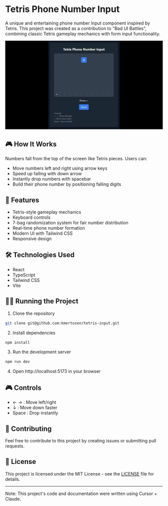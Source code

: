 # Tetris Phone Number Input

A unique and entertaining phone number input component inspired by Tetris. This project was created as a contribution to "Bad UI Battles", combining classic Tetris gameplay mechanics with form input functionality.

![Project Demo GIF](demo.gif)

## 🎮 How It Works

Numbers fall from the top of the screen like Tetris pieces. Users can:

- Move numbers left and right using arrow keys
- Speed up falling with down arrow
- Instantly drop numbers with spacebar
- Build their phone number by positioning falling digits

## 🚀 Features

- Tetris-style gameplay mechanics
- Keyboard controls
- 7-bag randomization system for fair number distribution
- Real-time phone number formation
- Modern UI with Tailwind CSS
- Responsive design

## 🛠️ Technologies Used

- React
- TypeScript
- Tailwind CSS
- Vite

## 🏃‍♂️ Running the Project

1. Clone the repository

```bash
git clone git@github.com:kmertozen/tetris-input.git
```

2. Install dependencies

```bash
npm install
```

3. Run the development server

```bash
npm run dev
```

4. Open http://localhost:5173 in your browser

## 🎮 Controls

- ← → : Move left/right
- ↓ : Move down faster
- Space : Drop instantly

## 🤝 Contributing

Feel free to contribute to this project by creating issues or submitting pull requests.

## 📝 License

This project is licensed under the MIT License - see the [LICENSE](LICENSE) file for details.

---

Note: This project's code and documentation were written using Cursor + Claude.
